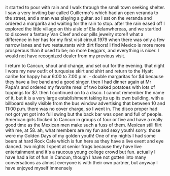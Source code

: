 it started to pour with rain and I walk through the small town seeking shelter. I saw a very inviting bar called Guillermo's which had an open veranda to the street, and a man was playing a guitar. so I sat on the veranda and ordered a margarita and waiting for the rain to stop. after the rain eased off I explored the little village on this aisle of Ela delanwhereas, and we startled to discover a fantasy Van Cleef and our pills jewelry store!! what a difference in her has for my first visit circuit 1979 when there was only a few narrow lanes and two restaurants with dirt floors! I find Mexico is more more prosperous than it used to be; no more beggars, and everything is nicer. I would not have recognized dealer from my previous visit.

I return to Cancun, shout and change, and set out for the evening. that night I wore my new outfit of turquoise skirt and shirt and return to the Hyatt caribe for happy hour 6:00 to 7:00 p.m. - double margaritas for $4 because they have a live band and a good singer. then I had dinner again at Mr Papa's and ordered my favorite meal of two baked potatoes with lots of toppings for $7. then I continued on to a disco. I cannot remember the name of it, but it is a very large establishment taking its up its own building, with a billboard easily visible from the bus window advertising that between 10 and 11:00 p.m. there was no cover charge, so I went in. The disco proper had not got yet got into full swing but the back bar was open and full of people. American girls flocked to Cancun in groups of four or five and have a really good time as the Mexican men make such a fuss of them. Mexican still flirt with me, at 58. ah, what members are my fun and sexy youth! sorry. those were my Golden Days of my golden youth! One of my nights I had some beers at hard Rock Cafe which is fun here as they have a live event and eye danced. two nights I spent at senior frogs because they have live entertainment and it's a raucous young college crowd but fun. actually I have had a lot of fun in Cancun, though I have not gotten into many conversations as almost everyone is with their own partner, but anyway I have enjoyed myself immensely